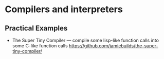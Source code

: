 # Compilers and interpreters

## Practical Examples

* The Super Tiny Compiler — compile some lisp-like function calls into some C-like function calls
  https://github.com/jamiebuilds/the-super-tiny-compiler/
